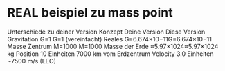 
# REAL beispiel zu mass point

Unterschiede zu deiner Version
Konzept	                Deine Version	             Diese Version
Gravitation	G=1         G=1 (vereinfacht)	         Reales G=6.674×10−11G=6.674×10−11
Masse Zentrum M=1000    M=1000	                     Masse der Erde ≈5.97×1024≈5.97×1024 kg
Position	            10 Einheiten	             7000 km vom Erdzentrum
Velocity	            3.0 Einheiten	             ~7500 m/s (LEO)
